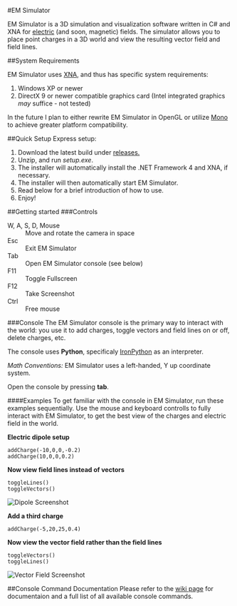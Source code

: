 #EM Simulator

EM Simulator is a 3D simulation and visualization software written in C# and XNA for [electric](http://en.wikipedia.org/wiki/Electric_field) (and soon, magnetic) fields.
The simulator allows you to place point charges in a 3D world and view the resulting vector field and field lines.

##System Requirements

EM Simulator uses [XNA](http://en.wikipedia.org/wiki/Microsoft_XNA), and thus has specific system requirements:

1. Windows XP or newer
2. DirectX 9 or newer compatible graphics card (Intel integrated graphics *may* suffice - not tested)

In the future I plan to either rewrite EM Simulator in OpenGL or utilize [Mono](http://www.mono-project.com/Main_Page)
to achieve greater platform compatibility.

##Quick Setup
Express setup:

1. Download the latest build under [releases.](https://github.com/donald-pinckney/EM-Simulator/releases)
2. Unzip, and run *setup.exe*.  
3. The installer will automatically install the .NET Framework 4 and XNA, if necessary.
3. The installer will then automatically start EM Simulator.
4. Read below for a brief introduction of how to use.
5. Enjoy!

##Getting started
###Controls
<dl>
  <dt>W, A, S, D, Mouse</dt>
  <dd>Move and rotate the camera in space</dd>
  <dt>Esc</dt>
  <dd>Exit EM Simulator</dd>
  <dt>Tab</dt>
  <dd>Open EM Simulator console (see below)</dd>
  <dt>F11</dt>
  <dd>Toggle Fullscreen</dd>
  <dt>F12</dt>
  <dd>Take Screenshot</dd>
  <dt>Ctrl</dt>
  <dd>Free mouse</dd>
</dl>

###Console
The EM Simulator console is the primary way to interact with the world: you use it to add charges, toggle vectors and
field lines on or off, delete charges, etc.

The console uses **Python**, specificaly [IronPython](http://ironpython.net/) as an interpreter.

*Math Conventions:* EM Simulator uses a left-handed, Y up coordinate system.

Open the console by pressing **tab**.

####Examples
To get familiar with the console in EM Simulator, run these examples sequentially.  Use the mouse and keyboard controlls
to fully interact with EM Simulator, to get the best view of the charges and electric field in the world.

**Electric dipole setup**
```
addCharge(-10,0,0,-0.2)
addCharge(10,0,0,0.2)
```

**Now view field lines instead of vectors**
```
toggleLines()
toggleVectors()
```
![Dipole Screenshot](https://raw.github.com/donald-pinckney/EM-Simulator/screenshots/screenshots/1.png "Dipole Screenshot")

**Add a third charge**
```
addCharge(-5,20,25,0.4)
```

**Now view the vector field rather than the field lines**
```
toggleVectors()
toggleLines()
```

![Vector Field Screenshot](https://raw.github.com/donald-pinckney/EM-Simulator/screenshots/screenshots/0.png "Vector Field Screenshot")

##Console Command Documentation
Please refer to the [wiki page](https://github.com/donald-pinckney/EM-Simulator/wiki/List-of-Console-Commands) for documentaion and a full list of all available console commands.
